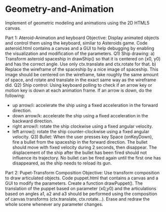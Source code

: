 # Geometry-and-Animation

Implement of geometric modeling and animations using the 2D HTML5 canvas.

Part 1: Ateroid-Animation and keyboard
Objective: Display animated objects and control them using the keyboard, similar to Asteroids game.
Code asteroid.html contains a canvas and a GUI to help debugging by enabling the visualization and modification of the parameters.
Q1) Ship drawing:
a) Transform asteroid spaceship in drawShip() so that it is centered on (x0, y0) and has the correct angle. Use only ctx.translate and ctx.rotate for that.
b) Replace the wireframe of the spaceship by a nice image of spaceship. This image should be centered on the wireframe, take roughly the same amount of space, and rotate and translate in the exact same way as the wireframe did.
Q2) Ship control:
Using keyboard polling to check if an arrow key or motion key is down at each animation frame. If an arrow is down, do the following:
- up arrow/i: accelerate the ship using a fixed acceleration in the forward direction.
- down arrow/k: accelerate the ship using a fixed acceleration in the backward direction.
- right arrow/l: rotate the ship clockwise using a fixed angular velocity.
- left arrow/j: rotate the ship counter-clockwise using a fixed angular velocity.
Q3) Bullet:
When the user presses key Space (onKeyDown), fire a bullet from the spaceship in the forward direction. The bullet should move with fixed velocity during 2 seconds, then disappear. The displacement of the ship after the bullet has been fired should not influence its trajectory. No bullet can be fired again until the first one has disappeared, as the ship needs to reload its gun.

Part 2: Pupet-Transform Composition
Objective: Use transform composition to draw articulated objects.
Code puppet.html that contains a canvas and a GUI to modify the parameters.
Create a function drawPuppet(). The translation of the puppet based on parameter (x0,y0) and the articulations based on angles a1, a2 and a3 should be performed using the composition of canvas transforms (ctx.translate, ctx.rotate...). Erase and redraw the whole scene whenever any parameter changes.
